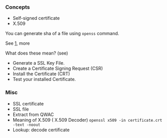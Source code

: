 ### Concepts
* Self-signed certificate   
* X.509


You can generate sha of a file using `openss` command.

See [1](https://itigloo.com/security/generate-an-openssl-certificate-request-with-sha-256-signature/), more

What does these mean? (see)
* Generate a SSL Key File.
* Create a Certificate Signing Request (CSR)
* Install the Certificate (CRT)
* Test your installed Certificate.


### Misc
* SSL certificate
*    SSL file
* Extract from QWAC
* Meaning of X.509 ( X.509 Decoder)
  `openssl x509 -in certificate.crt -text -noout`
* Lookup: decode certificate

